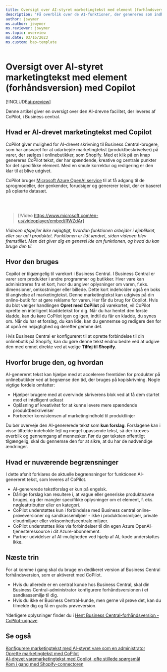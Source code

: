 ```yaml
---
title: Oversigt over AI-styret marketingtekst med element (forhåndsversion) med Copilot
description: 'Få overblik over de AI-funktioner, der genereres som indhold i Business central'
author: jswymer
ms.author: jswymer
ms.reviewer: jswymer
ms.topic: overview
ms.date: 03/16/2023
ms.custom: bap-template
---
```

# <a name="overview-of-ai-powered-item-marketing-text-preview-with-copilot"></a>Oversigt over AI-styret marketingtekst med element (forhåndsversion) med Copilot

[!INCLUDE[ai-preview](includes/ai-preview.md)]

Denne artikel giver en oversigt over den AI-drevne facilitet, der leveres af CoPilot, i Business central.

## <a name="what-is-ai-powered-item-marketing-text-with-copilot"></a>Hvad er AI-drevet marketingtekst med Copilot

CoPilot giver mulighed for AI-drevet skrivning til Business Central-brugere, som har ansvaret for at udarbejde marketingtekst (produktbeskrivelser) på varer, der sælges i onlinebutikker, som Shopify. Med et klik på en knap genereres CoPilot tekst, der har spændende, kreative og centrale punkter for det specifikke element. Med en smule korrektur og redigering er den klar til at blive udgivet.

CoPilot bruger [Microsoft Azure OpenAI service](/azure/cognitive-services/openai/overview) til at få adgang til de sprogmodeller, der genkender, forudsiger og genererer tekst, der er baseret på oplærte datasæt.

<br><br>  

> [!Video https://www.microsoft.com/en-us/videoplayer/embed/RWZdAr]

*Videoen afspejler ikke nøjagtigt, hvordan funktionen arbejder i øjeblikket, eller ser ud i produktet. Funktionen er lidt ændret, siden videoen blev fremstillet. Men det giver dig en generel ide om funktionen, og hvad du kan bruge den til.*
  
## <a name="where-its-used"></a>Hvor den bruges

Copilot er tilgængelig til varekort i Business Central. I Business Central er varer som produkter i andre programmer og butikker. Hver vare kan administreres fra et kort, hvor du angiver oplysninger om varen, f.eks. dimensioner, omkostninger eller billede. Dette kort indeholder også en boks til angivelse af marketingtekst. Denne marketingtekst kan udgives på din online-butik for at gøre reklame for varen. Her får du brug for Copilot. Hvis du blot vælger handlingen **Opret med CoPilot** på varekortet, vil CoPilot oprette en intelligent kladdetekst for dig. Når du har hentet den første kladde, kan du køre CoPilot igen og igen, indtil du får en kladde, du synes om. Når du har et forslag, du kan lide, kan du gennemse og redigere den for at opnå en nøjagtighed og derefter gemme det.

Hvis Business Central er konfigureret til at oprette forbindelse til din onlinebutik på Shopify, kan du gøre denne tekst endnu bedre ved at udgive den med emnet direkte ved at vælge **Tilføj til Shopify**.

## <a name="why-and-how-to-use-it"></a>Hvorfor bruge den, og hvordan

AI-genereret tekst kan hjælpe med at accelerere fremtiden for produkter på onlinebutikker ved at begrænse den tid, der bruges på kopiskrivning. Nogle vigtige fordele omfatter:

- Hjælper brugere med at overvinde skriverens blok ved at få dem startet med et intelligent udkast
- Oplåsning af kreativitet for at kunne levere mere spændende produktbeskrivelser
- Forbedrer konsistensen af marketingindhold til produktlinjer

Du bør overveje den AI-genererede tekst som **kun forslag**. Forslagene kan i visse tilfælde indeholde fejl og meget upassende tekst, så der kræves overblik og gennemgang af mennesker. Før du gør teksten offentligt tilgængelig, skal du gennemse den for at sikre, at du har de nødvendige ændringer.

## <a name="current-limitations"></a>Hvad er nuværende begrænsninger

I dette afsnit forklares de aktuelle begrænsninger for funktionen AI-genereret tekst, som leveres af CoPilot.

- AI-genererede tekstforslag er kun på engelsk.
- Dårlige forslag kan resultere i, at vague eller generiske produktnavne bruges, og der mangler specifikke oplysninger om et element, f. eks. nøgleattributter eller en kategori.
- CoPilot understøttes kun i forbindelse med Business central online-prøveversioner og sandkassemiljøer - ikke i produktionsmiljøer, private cloudmiljøer eller virksomhedscentrale miljøer.
- CoPilot understøttes ikke via forbindelser til din egen Azure OpenAI-tjenesteressource i dit Azure-abonnement.
- Partner udvidelser af AI-muligheden ved hjælp af AL-kode understøttes ikke.

## <a name="next-steps"></a>Næste trin

For at komme i gang skal du bruge en dedikeret version af Business Central forhåndsversion, som er aktiveret med CoPilot.

- Hvis du allerede er en central kunde hos Business Central, skal din Business Central-administrator konfigurere forhåndsversionen i et sandkassemiljø til dig.
- Hvis du ikke er Business Central-kunde, men gerne vil prøve det, kan du tilmelde dig og få en gratis prøveversion.

Yderligere oplysninger finder du i [Hent Business Central-forhåndsversion - CoPilot-udgave](ai-preview-getstarted.md).  

## <a name="see-also"></a>Se også

[Konfigurere marketingtekst med AI-styret vare som en administrator](enable-ai.md)  
[Oprette marketingtekst med CoPilot](item-marketing-text.md)  
[AI-drevet varemarketingtekst med Copilot, ofte stillede spørgsmål](ai-faq.md)  
[Kom i gang med Shopify-connectoren](shopify/get-started.md)  
